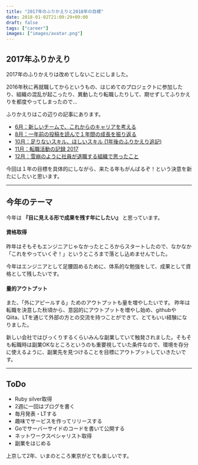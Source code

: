```yaml
---
title: "2017年のふりかえりと2018年の目標"
date: 2018-01-02T21:09:29+09:00
draft: false
tags: ["career"]
images: ["images/avatar.png"]
---
```

## 2017年ふりかえり
2017年のふりかえりは改めてしないことにしました。

2016年秋に再就職してからというもの、はじめてのプロジェクトに参加したり、組織の混乱が起こったり、異動したり転職したりして、期せずしてふりかえりを都度やってしまったので…

ふりかえりはこの辺りの記事にあります。

* [6月：新しいチームで、これからのキャリアを考える](https://mom0tomo.github.io/post/20170630/)
* [8月：一年前の投稿を読んで１年間の成長を振り返る](https://mom0tomo.github.io/post/20170818/)
* [10月：足りないスキル、ほしいスキル (1年後のふりかえり追記)](https://mom0tomo.github.io/post/20161108/)
* [11月：転職活動の記録 2017](https://mom0tomo.github.io/post/20171110/)
* [12月：雪崩のように社員が退職する組織で思ったこと](https://mom0tomo.github.io/post/20171218/)

今回は１年の目標を具体的にしながら、来たる年もがんばるぞ！という決意を新たにしたいと思います。

***

## 今年のテーマ
今年は **『目に見える形で成果を残す年にしたい』** と思っています。

#### 資格取得

昨年はそもそもエンジニアじゃなかったところからスタートしたので、なかなか「これをやっていくぞ！」というところまで落とし込めませんでした。

今年はエンジニアとして足腰固めるために、体系的な勉強をして、成果として資格として残したいです。

#### 量的アウトプット
また、「外にアピールする」ためのアウトプットも量を増やしたいです。
昨年は転職を決意した秋頃から、意図的にアウトプットを増やし始め、githubやQiita、LTを通じて外部の方との交流を持つことができて、とてもいい経験になりました。

新しい会社ではびっくりするくらいみんな副業していて触発されました。そもそも転職時は副業OKなところというのも重要視していた条件なので、環境を存分に使えるように、副業先を見つけることを目標にアウトプットしていきたいです。

***

## ToDo
* Ruby silver取得
* 2週に一回はブログを書く
* 毎月発表・LTする
* 趣味でサービスを作ってリリースする
* Goでサーバーサイドのコードを書いて公開する
* ネットワークスペシャリスト取得
* 副業をはじめる


上京して2年、いまのところ東京がとても楽しいです。
